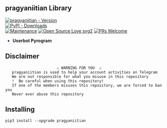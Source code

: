 ## pragyaniitian Library 

[![pragyaniitian - Version](https://img.shields.io/pypi/v/pragyaniitian?style=round)](https://pypi.org/project/pragyaniitian)    
[![PyPI - Downloads](https://img.shields.io/pypi/dm/pragyaniitian?label=DOWNLOADS&style=round)](https://pypi.org/project/pragyaniitian)    
[![Maintenance](https://img.shields.io/badge/Maintained%3F-yes-green.svg)](https://github.com/PragyanIITIAn/pragyaniitian/graphs/commit-activity)
[![Open Source Love svg2](https://badges.frapsoft.com/os/v2/open-source.svg?v=103)](https://github.com/PragyanIITIAn/pragyaniitian)
[![PRs Welcome](https://img.shields.io/badge/PRs-welcome-brightgreen.svg?style=flat-square)](https://makeapullrequest.com)


* <b>Userbot Pyrogram</b>

## Disclaimer
```
️                       ⚠️ WARNING FOR YOU ️ ️⚠️
   pragyaniitian is used to help your account activities on Telegram
   We are not responsible for what you misuse in this repository
   !  Be careful when using this repository!
   If one of the members misuses this repository, we are forced to ban you
   Never ever abuse this repository
``` 

## Installing
```
pip3 install --upgrade pragyaniitian
```


